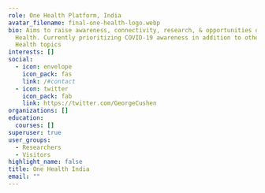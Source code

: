 ```yaml
---
role: One Health Platform, India
avatar_filename: final-one-health-logo.webp
bio: Aims to raise awareness, connectivity, research, & opportunities on One
  Health. Currently prioritizing COVID-19 awareness in addition to other One
  Health topics
interests: []
social:
  - icon: envelope
    icon_pack: fas
    link: /#contact
  - icon: twitter
    icon_pack: fab
    link: https://twitter.com/GeorgeCushen
organizations: []
education:
  courses: []
superuser: true
user_groups:
  - Researchers
  - Visitors
highlight_name: false
title: One Health India
email: ""
---
```

